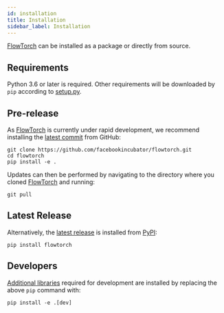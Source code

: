 ```yaml
---
id: installation
title: Installation
sidebar_label: Installation
---
```


[FlowTorch](https://flowtorch.ai) can be installed as a package or directly from source.

## Requirements

Python 3.6 or later is required. Other requirements will be downloaded by `pip` according to [setup.py](https://github.com/facebookincubator/flowtorch/blob/master/setup.py).

## Pre-release

As [FlowTorch](https://flowtorch.ai) is currently under rapid development, we recommend installing the [latest commit](https://github.com/facebookincubator/flowtorch/commits/master) from GitHub:

    git clone https://github.com/facebookincubator/flowtorch.git
    cd flowtorch
    pip install -e .

Updates can then be performed by navigating to the directory where you cloned [FlowTorch](https://flowtorch.ai) and running:

    git pull

## Latest Release

Alternatively, the [latest release](https://github.com/facebookincubator/flowtorch/releases) is installed from [PyPI](https://pypi.org/project/flowtorch/):

    pip install flowtorch

## Developers

[Additional libraries](https://github.com/facebookincubator/flowtorch/blob/master/setup.py#L14) required for development are installed by replacing the above `pip` command with:

    pip install -e .[dev]
